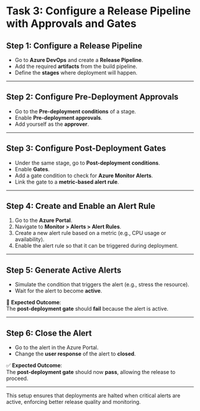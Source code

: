 
# Task 3: Configure a Release Pipeline with Approvals and Gates

## Step 1: Configure a Release Pipeline

- Go to **Azure DevOps** and create a **Release Pipeline**.
- Add the required **artifacts** from the build pipeline.
- Define the **stages** where deployment will happen.

---

## Step 2: Configure Pre-Deployment Approvals

- Go to the **Pre-deployment conditions** of a stage.
- Enable **Pre-deployment approvals**.
- Add yourself as the **approver**.

---

## Step 3: Configure Post-Deployment Gates

- Under the same stage, go to **Post-deployment conditions**.
- Enable **Gates**.
- Add a gate condition to check for **Azure Monitor Alerts**.
- Link the gate to a **metric-based alert rule**.

---

## Step 4: Create and Enable an Alert Rule

1. Go to the **Azure Portal**.
2. Navigate to **Monitor > Alerts > Alert Rules**.
3. Create a new alert rule based on a metric (e.g., CPU usage or availability).
4. Enable the alert rule so that it can be triggered during deployment.

---

## Step 5: Generate Active Alerts

- Simulate the condition that triggers the alert (e.g., stress the resource).
- Wait for the alert to become **active**.

🛑 **Expected Outcome**:  
The **post-deployment gate** should **fail** because the alert is active.

---

## Step 6: Close the Alert

- Go to the alert in the Azure Portal.
- Change the **user response** of the alert to **closed**.

✅ **Expected Outcome**:  
The **post-deployment gate** should now **pass**, allowing the release to proceed.

---

This setup ensures that deployments are halted when critical alerts are active, enforcing better release quality and monitoring.
